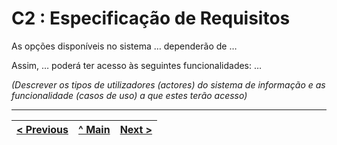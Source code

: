 # C2 : Especificação de Requisitos

As opções disponíveis no sistema … dependerão de … 

Assim, … poderá ter acesso às seguintes funcionalidades: …

_(Descrever os tipos de utilizadores (actores) do sistema de informação e as funcionalidade (casos de uso) a que estes terão acesso)_

---
[< Previous](REI01.md) | [^ Main](https://github.com/exemploTrabalho/reportSIBD/) | [Next >](REI03.md)
:--- | :---: | ---: 
